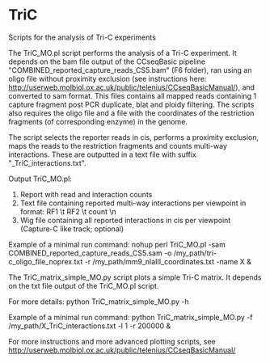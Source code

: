 # TriC
Scripts for the analysis of Tri-C experiments


The TriC_MO.pl script performs the analysis of a Tri-C experiment. It depends on the bam file output of the CCseqBasic pipeline "COMBINED_reported_capture_reads_CS5.bam" (F6 folder), ran using an oligo file without proximity exclusion (see instructions here: http://userweb.molbiol.ox.ac.uk/public/telenius/CCseqBasicManual/), and converted to sam format. This files contains all mapped reads containing 1 capture fragment post PCR duplicate, blat and ploidy filtering. The scripts also requires the oligo file and a file with the coordinates of the restriction fragments (of corresponding enzyme) in the genome. 

The script selects the reporter reads in cis, performs a proximity exclusion, maps the reads to the restriction fragments and counts multi-way interactions. These are outputted in a text file with suffix "_TriC_interactions.txt". 

Output TriC_MO.pl:
1. Report with read and interaction counts
2. Text file containing reported multi-way interactions per viewpoint in format: RF1 \t RF2 \t count \n
3. Wig file containing all reported interactions in cis per viewpoint (Capture-C like track; optional)

Example of a minimal run command:
nohup perl TriC_MO.pl -sam COMBINED_reported_capture_reads_CS5.sam -o /my_path/tri-c_oligo_file_noprex.txt -r /my_path/mm9_nlaIII_coordinates.txt -name X &


The TriC_matrix_simple_MO.py script plots a simple Tri-C matrix. It depends on the txt file output of the TriC_MO.pl script. 

For more details: 
python TriC_matrix_simple_MO.py -h

Example of a minimal run command:
python TriC_matrix_simple_MO.py -f /my_path/X_TriC_interactions.txt -l 1 -r 200000 &


For more instructions and more advanced plotting scripts, see http://userweb.molbiol.ox.ac.uk/public/telenius/CCseqBasicManual/
